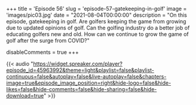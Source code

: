 +++
title = 'Episode 56'
slug = 'episode-57-gatekeeping-in-golf'
image = 'images/pic03.jpg'
date = "2021-08-04T00:00:00"
description = "On this episode, gatekeeping in golf. Are golfers keeping the game from growing due to updated opinions of golf. Can the golfing industry do a better job of educating golfers new and old. How can we continue to grow the game of golf after the surge from COVID?"

disableComments = true
+++

{{< audio "https://widget.spreaker.com/player?episode_id=45963992&theme=light&playlist=false&playlist-continuous=false&autoplay=false&live-autoplay=false&chapters-image=true&episode_image_position=right&hide-logo=false&hide-likes=false&hide-comments=false&hide-sharing=false&hide-download=true" >}}



